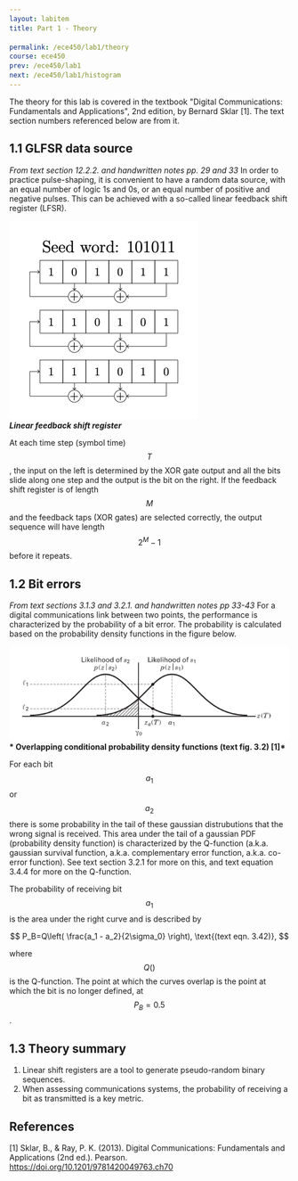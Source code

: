 ```yaml
---
layout: labitem
title: Part 1 - Theory

permalink: /ece450/lab1/theory
course: ece450
prev: /ece450/lab1
next: /ece450/lab1/histogram
---
```


The theory for this lab is covered in the textbook "Digital Communications: Fundamentals and Applications", 2nd edition, by Bernard Sklar [1]. The text section numbers referenced below are from it.

## 1.1 GLFSR data source

_From text section 12.2.2. and handwritten notes pp. 29 and 33_ In order to practice pulse-shaping, it is convenient to have a random data source, with an equal number of logic 1s and 0s, or an equal number of positive and negative pulses. This can be achieved with a so-called linear feedback shift register (LFSR).

  ![lfsr.png](figures/lfsr.png) <br>
  __*Linear feedback shift register*__

At each time step (symbol time) $$T$$, the input on the left is determined by the XOR gate output and all the bits slide along one step and the output is the bit on the right. If the feedback shift register is of length $$M$$ and the feedback taps (XOR gates) are selected correctly, the output sequence will have length $$2^M -1$$ before it repeats.

## 1.2 Bit errors

_From text sections 3.1.3 and 3.2.1. and handwritten notes pp 33-43_ For a digital communications link between two points, the performance is characterized by the probability of a bit error. The probability is calculated based on the probability density functions in the figure below.

  ![pdf-overlap.png](figures/pdf-overlap.png)<br>
  __* Overlapping conditional probability density functions (text fig. 3.2) [1]*__

For each bit $$a_1$$ or $$a_2$$ there is some probability in the tail of these gaussian distrubutions that the wrong signal is received. This area under the tail of a gaussian PDF (probability density function) is characterized by the Q-function (a.k.a. gaussian survival function, a.k.a. complementary error function, a.k.a. co-error function). See text section 3.2.1 for more on this, and text equation 3.4.4 for more on the Q-function.

The probability of receiving bit $$a_1$$ is the area under the right curve and is described by

$$
P_B=Q\left( \frac{a_1 - a_2}{2\sigma_0} \right), \text{(text eqn. 3.42)},
$$

where $$Q()$$ is the Q-function. The point at which the curves overlap is the point at which the bit is no longer defined, at $$P_B=0.5$$.

## 1.3 Theory summary

1. Linear shift registers are a tool to generate pseudo-random binary sequences.
2. When assessing communications systems, the probability of receiving a bit as transmitted is a key metric. 

## References

[1] Sklar, B., & Ray, P. K. (2013). Digital Communications: Fundamentals and Applications (2nd ed.). Pearson. https://doi.org/10.1201/9781420049763.ch70